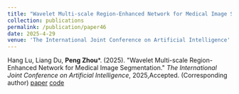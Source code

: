 ```yaml
---
title: "Wavelet Multi-scale Region-Enhanced Network for Medical Image Segmentation"
collection: publications
permalink: /publication/paper46
date: 2025-4-29
venue: 'The International Joint Conference on Artificial Intelligence'
---
```

Hang Lu, Liang Du, **Peng Zhou***. (2025). &quot;Wavelet Multi-scale Region-Enhanced Network for Medical Image Segmentation.&quot; <i>The International Joint Conference on Artificial Intelligence</i>, 2025,Accepted. (Corresponding author) [paper](http://Doctor-Nobody.github.io/papers/ijcai2025.pdf) [code](https://github.com/C101812/WMREN/tree/master)
